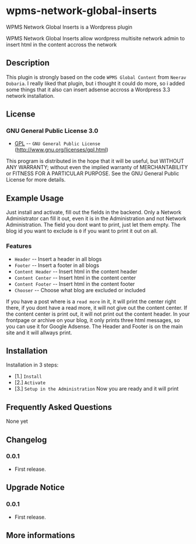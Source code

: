 wpms-network-global-inserts
===========================

WPMS Network Global Inserts is a Wordpress plugin

[Blog]: http://projects.ruben-storm.eu/wpms-network-global-inserts/

WPMS Network Global Inserts allow wordpress multisite network admin to insert html in the content accross the network


Description
--------------

This plugin is strongly based on the code `WPMS Global Content` from `Neerav Dobaria`.
I really liked that plugin, but i thought it could do more, so i added some 
things that it also can insert adsense accross a Wordpress 3.3 network installation.


License
--------------

### GNU General Public License 3.0


* [GPL](http://www.gnu.org/licenses/gpl.html) -- `GNU General Public License` (http://www.gnu.org/licenses/gpl.html)

This program is distributed in the hope that it will be useful,
but WITHOUT ANY WARRANTY; without even the implied warranty of
MERCHANTABILITY or FITNESS FOR A PARTICULAR PURPOSE.  See the
GNU General Public License for more details.


Example Usage
--------------

Just install and activate, fill out the fields in the backend. Only a Network 
Administrator can fill it out, even it is in the Administration and not 
Network Administration. 
The field you dont want to print, just let them empty. The blog id you want 
to exclude is `0` if you want to print it out on all.




### Features

* `Header` -- Insert a header in all blogs
* `Footer` -- Insert a footer in all blogs
* `Content Header` -- Insert html in the content header 
* `Content Center` -- Insert html in the content center 
* `Content Footer` -- Insert html in the content footer 
* `Chooser` -- Choose what blog are excluded or included

If you have a post where is a `read more` in it, it will print the center 
right there, if you dont have a read more, it will not give out the content 
center. If the content center is print out, it will not print out the content 
header. In your frontpage or archive on your blog, it only prints three html 
messages, so you can use it for Google Adsense. The Header and Footer is on the 
main site and it will allways print.



Installation
--------------

Installation in 3 steps:

*  [1.] `Install`
*  [2.] `Activate`
*  [3.] `Setup in the Administration`
Now you are ready and it will print



Frequently Asked Questions
--------------
None yet




Changelog
--------------

### 0.0.1

* First release.



Upgrade Notice
--------------

### 0.0.1

* First release.



More informations
------------

[Wiki]: https://github.com/rubenstorm/storm-shortcodes/wiki
[Blog]: http://projects.ruben-storm.eu/wpms-network-global-inserts/
[GNU General Public License]: http://www.gnu.org/licenses/gpl.html


